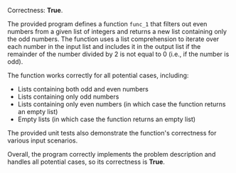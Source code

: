 Correctness: **True**.

The provided program defines a function `func_1` that filters out even numbers from a given list of integers and returns a new list containing only the odd numbers. The function uses a list comprehension to iterate over each number in the input list and includes it in the output list if the remainder of the number divided by 2 is not equal to 0 (i.e., if the number is odd).

The function works correctly for all potential cases, including:

* Lists containing both odd and even numbers
* Lists containing only odd numbers
* Lists containing only even numbers (in which case the function returns an empty list)
* Empty lists (in which case the function returns an empty list)

The provided unit tests also demonstrate the function's correctness for various input scenarios.

Overall, the program correctly implements the problem description and handles all potential cases, so its correctness is **True**.